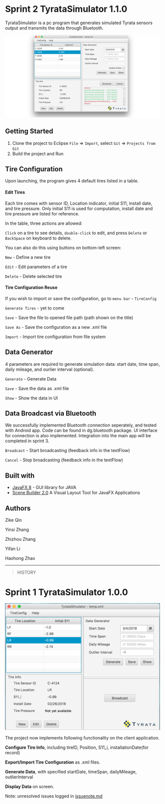 # Sprint 2 TyrataSimulator 1.1.0

TyrataSimulator is a pc program that generates simulated Tyrata sensors output and transmits the data through Bluetooth.

![screen shot](./file/Screen_Shot1.png)

## Getting Started

1. Clone the project to Eclipse 
    `File` => `Import`, select `Git` => `Projects from Git`
2. Build the project and Run 


## Tire Configuration

Upon launching, the program gives 4 default tires listed in a table. 

#### Edit Tires

Each tire comes with sensor ID, Location indicator, initial S11, install date, and tire pressure. 
Only initial S11 is used for computation, install date and tire pressure are listed for reference.

In the table, three actions are allowed: 

`Click` on a tire to see details, `double-click` to edit, and press `Delete` or `BackSpace` on keyboard to delete.

You can also do this using buttons on bottom-left screen:

`New` - Define a new tire

`Edit` - Edit parameters of a tire

`Delete` - Delete selected tire


#### Tire Configuration Reuse

If you wish to import or save the configuration, go to `menu bar` - `TireConfig` 

`Generate Tires` - yet to come

`Save` - Save the file to opened file path (path shown on the title)

`Save As` - Save the configuration as a new .xml file

`Import` - Import tire configuration from file system

## Data Generator 

4 parameters are required to generate simulation data: start date, time span, daily mileage, and ourlier interval (optional).

`Generate` - Generate Data

`Save` - Save the data as .xml file

`Show` - Show the data in UI

## Data Broadcast via Bluetooth

We successfully implemented Bluetooth connection seperately, and tested with Android app. 
Code can be found in dg.bluetooth package. UI interface for connection is also implemented. 
Integration into the main app will be completed in sprint 3. 

`Broadcast` - Start broadcasting (feedback info in the textFlow)

`Cancel` - Stop broadcasting (feedback info in the textFlow)


## Built with

- [JavaFX 8](http://www.oracle.com/technetwork/java/javase/overview/javafx-overview-2158620.html) - GUI library for JAVA
- [Scene Builder 2.0](http://www.oracle.com/technetwork/java/javase/downloads/javafxscenebuilder-1x-archive-2199384.html) A Visual Layout Tool for JavaFX Applications

## Authors

Zike Qin

Yinsi Zhang

Zhizhou Zhang

Yifan Li

Haohong Zhao


---------------
> HISTORY

# Sprint 1 TyrataSimulator 1.0.0

![screen shot](./file/Screen_Shot0.png)

The project now implements following functionality on the client application. 

**Configure Tire Info**, including tireID, Position, S11_i, installationDate(for record)

**Export/Import Tire Configuration** as .xml files.

**Generate Data**, with specified startDate, timeSpan, dailyMileage, outlierInterval

**Display Data** on screen.

Note: unresolved issues logged in [issuenote.md](./issuenote.md)

